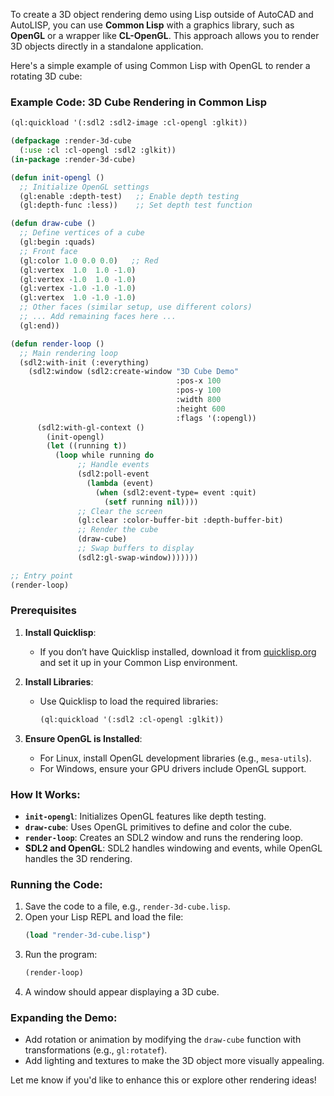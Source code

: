 To create a 3D object rendering demo using Lisp outside of AutoCAD and AutoLISP, you can use **Common Lisp** with a graphics library, such as **OpenGL** or a wrapper like **CL-OpenGL**. This approach allows you to render 3D objects directly in a standalone application.

Here's a simple example of using Common Lisp with OpenGL to render a rotating 3D cube:

### Example Code: 3D Cube Rendering in Common Lisp

```lisp
(ql:quickload '(:sdl2 :sdl2-image :cl-opengl :glkit))

(defpackage :render-3d-cube
  (:use :cl :cl-opengl :sdl2 :glkit))
(in-package :render-3d-cube)

(defun init-opengl ()
  ;; Initialize OpenGL settings
  (gl:enable :depth-test)   ;; Enable depth testing
  (gl:depth-func :less))    ;; Set depth test function

(defun draw-cube ()
  ;; Define vertices of a cube
  (gl:begin :quads)
  ;; Front face
  (gl:color 1.0 0.0 0.0)   ;; Red
  (gl:vertex  1.0  1.0 -1.0)
  (gl:vertex -1.0  1.0 -1.0)
  (gl:vertex -1.0 -1.0 -1.0)
  (gl:vertex  1.0 -1.0 -1.0)
  ;; Other faces (similar setup, use different colors)
  ;; ... Add remaining faces here ...
  (gl:end))

(defun render-loop ()
  ;; Main rendering loop
  (sdl2:with-init (:everything)
    (sdl2:window (sdl2:create-window "3D Cube Demo"
                                     :pos-x 100
                                     :pos-y 100
                                     :width 800
                                     :height 600
                                     :flags '(:opengl))
      (sdl2:with-gl-context ()
        (init-opengl)
        (let ((running t))
          (loop while running do
               ;; Handle events
               (sdl2:poll-event 
                 (lambda (event)
                   (when (sdl2:event-type= event :quit)
                     (setf running nil))))
               ;; Clear the screen
               (gl:clear :color-buffer-bit :depth-buffer-bit)
               ;; Render the cube
               (draw-cube)
               ;; Swap buffers to display
               (sdl2:gl-swap-window)))))))

;; Entry point
(render-loop)
```

### Prerequisites
1. **Install Quicklisp**:
   - If you don’t have Quicklisp installed, download it from [quicklisp.org](https://www.quicklisp.org/beta/) and set it up in your Common Lisp environment.

2. **Install Libraries**:
   - Use Quicklisp to load the required libraries:
     ```lisp
     (ql:quickload '(:sdl2 :cl-opengl :glkit))
     ```

3. **Ensure OpenGL is Installed**:
   - For Linux, install OpenGL development libraries (e.g., `mesa-utils`).
   - For Windows, ensure your GPU drivers include OpenGL support.

### How It Works:
- **`init-opengl`**: Initializes OpenGL features like depth testing.
- **`draw-cube`**: Uses OpenGL primitives to define and color the cube.
- **`render-loop`**: Creates an SDL2 window and runs the rendering loop.
- **SDL2 and OpenGL**: SDL2 handles windowing and events, while OpenGL handles the 3D rendering.

### Running the Code:
1. Save the code to a file, e.g., `render-3d-cube.lisp`.
2. Open your Lisp REPL and load the file:
   ```lisp
   (load "render-3d-cube.lisp")
   ```
3. Run the program:
   ```lisp
   (render-loop)
   ```
4. A window should appear displaying a 3D cube.

### Expanding the Demo:
- Add rotation or animation by modifying the `draw-cube` function with transformations (e.g., `gl:rotatef`).
- Add lighting and textures to make the 3D object more visually appealing.

Let me know if you'd like to enhance this or explore other rendering ideas!

